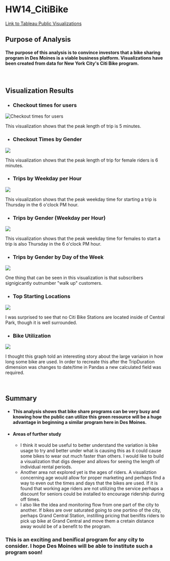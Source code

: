 # HW14_CitiBike 

[Link to Tableau Public Visualizations](https://public.tableau.com/app/profile/eric.thiry/viz/HW14_NY_CitiBike/CheckoutTimesforUsers)

## Purpose of Analysis

#### The purpose of this analysis is to convince investors that a bike sharing program in Des Moines is a viable business platform.  Visualizations have been created from data for New York City's Citi Bike program.
&nbsp;
## Visualization Results

* ### Checkout times for users

![Checkout times for users](https://github.com/ethiry99/HW14_CitiBike_DSM/blob/main/Resources/images/Checkout%20Time%20for%20Users.png)

This visualization shows that the peak length of trip is 5 minutes.

* ### Checkout Times by Gender

![](https://github.com/ethiry99/HW14_CitiBike_DSM/blob/main/Resources/images/Checkout%20Times%20by%20Gender.png)

This visualization shows that the peak length of trip for female riders is 6 minutes.

* ### Trips by Weekday per Hour

![](https://github.com/ethiry99/HW14_CitiBike_DSM/blob/main/Resources/images/Trips%20by%20Weekday%20per%20Hour.png)

This visualization shows that the peak weekday time for starting a trip is Thursday in the 6 o'clock PM hour.

* ### Trips by Gender (Weekday per Hour)

![](https://github.com/ethiry99/HW14_CitiBike_DSM/blob/main/Resources/images/Trips%20by%20Gender%20Weekday%20per%20Hour.png)

This visualization shows that the peak weekday time for females to start a trip is also Thursday in the 6 o'clock PM hour.

* ### Trips by Gender by Day of the Week

![](https://github.com/ethiry99/HW14_CitiBike_DSM/blob/main/Resources/images/User%20Trips%20by%20Gender%20by%20Weekday.png)

One thing that can be seen in this visualization is that subscribers signigicantly outnumber "walk up" customers. 

* ### Top Starting Locations

![](https://github.com/ethiry99/HW14_CitiBike_DSM/blob/main/Resources/images/Top%20Starting%20Locations.png)

I was surprised to see that no Citi Bike Stations are located inside of Central Park, though it is well surrounded.

* ### Bike Utilization

![](https://github.com/ethiry99/HW14_CitiBike_DSM/blob/main/Resources/images/Bike%20Utilization.png)

I thought this graph told an interesting story about the large variaion in how long some bike are used. In order to recreate this after the TripDuration dimension was changes to date/time in Pandas a new calculated field was required.

&nbsp;
## Summary
* #### This analysis shows that bike share programs can be very busy and knowing how the public can utilize this green resource will be a huge advantage in beginning a similar program here in Des Moines.
* #### Areas of further study
  * I think it would be useful to better understand the variation is bike usage to try and better under what is causing this as it could cause some bikes to wear out much faster than others.  I would like to build a visualization that digs deeper and allows for seeing the length of individual rental periods.
  * Another area not explored yet is the ages of riders.  A visualiztion concerning age would allow for proper marketing and perhaps find a way to even out the times and days that the bikes are used.  If it is found that working age riders are not utilizing the service perhaps a discount for seniors could be installed to encourage ridership during off times.
  * I also like the idea and monitoring flow from one part of the city to another.  If bikes are over saturated going to one portino of the city, perhaps Grand Central Station, instilling pricing that benifits riders to pick up bike at Grand Central and move them a cretain distance away would be of a benefit to the program.
&nbsp;
### This is an exciting and benifical program for any city to consider. I hope Des Moines will be able to institute such a program soon!




